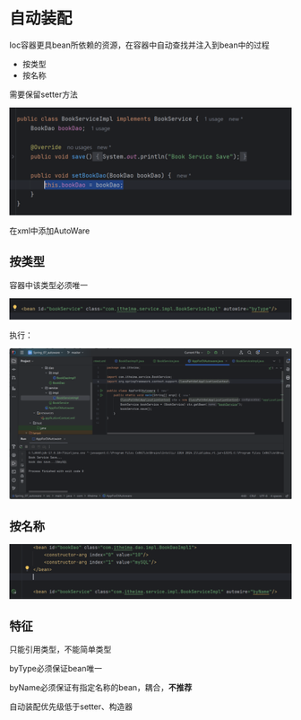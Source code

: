 # 自动装配

Ioc容器更具bean所依赖的资源，在容器中自动查找并注入到bean中的过程

- 按类型
- 按名称

需要保留setter方法

![image-20240519004840509](./07依赖自动装配.assets/image-20240519004840509.png)



在xml中添加AutoWare

## 按类型

容器中该类型必须唯一

![image-20240519004802159](./07依赖自动装配.assets/image-20240519004802159.png)

执行：

![image-20240519005000419](./07依赖自动装配.assets/image-20240519005000419.png)

## 按名称

![image-20240519005151772](./07依赖自动装配.assets/image-20240519005151772-1716051112283-11.png)

## 特征

只能引用类型，不能简单类型

byType必须保证bean唯一

byName必须保证有指定名称的bean，耦合，**不推荐**

自动装配优先级低于setter、构造器

